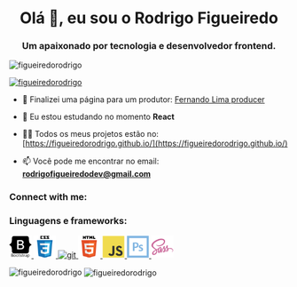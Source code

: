 <h1 align="center">Olá 👋, eu sou o Rodrigo Figueiredo</h1>
<h3 align="center">Um apaixonado por tecnologia e desenvolvedor frontend.</h3>

<p align="left"> <img src="https://komarev.com/ghpvc/?username=figueiredorodrigo&label=Profile%20views&color=0e75b6&style=flat" alt="figueiredorodrigo" /> </p>

<p align="left"> <a href="https://github.com/ryo-ma/github-profile-trophy"><img src="https://github-profile-trophy.vercel.app/?username=figueiredorodrigo" alt="figueiredorodrigo" /></a> </p>

- 🔭 Finalizei uma página para um produtor: [Fernando Lima producer](https://www.producaodemusicaeletronica.com.br/)

- 🌱 Eu estou estudando no momento **React**

- 👨‍💻 Todos os meus projetos estão no: [https://figueiredorodrigo.github.io/](https://figueiredorodrigo.github.io/)

- 📫 Você pode me encontrar no email: **rodrigofigueiredodev@gmail.com**

<h3 align="left">Connect with me:</h3>
<p align="left">
</p>

<h3 align="left">Linguagens e frameworks:</h3>
<p align="left"> <a href="https://getbootstrap.com" target="_blank" rel="noreferrer"> <img src="https://raw.githubusercontent.com/devicons/devicon/master/icons/bootstrap/bootstrap-plain-wordmark.svg" alt="bootstrap" width="40" height="40"/> </a> <a href="https://www.w3schools.com/css/" target="_blank" rel="noreferrer"> <img src="https://raw.githubusercontent.com/devicons/devicon/master/icons/css3/css3-original-wordmark.svg" alt="css3" width="40" height="40"/> </a> <a href="https://git-scm.com/" target="_blank" rel="noreferrer"> <img src="https://www.vectorlogo.zone/logos/git-scm/git-scm-icon.svg" alt="git" width="40" height="40"/> </a> <a href="https://www.w3.org/html/" target="_blank" rel="noreferrer"> <img src="https://raw.githubusercontent.com/devicons/devicon/master/icons/html5/html5-original-wordmark.svg" alt="html5" width="40" height="40"/> </a> <a href="https://developer.mozilla.org/en-US/docs/Web/JavaScript" target="_blank" rel="noreferrer"> <img src="https://raw.githubusercontent.com/devicons/devicon/master/icons/javascript/javascript-original.svg" alt="javascript" width="40" height="40"/> </a> <a href="https://www.photoshop.com/en" target="_blank" rel="noreferrer"> <img src="https://raw.githubusercontent.com/devicons/devicon/master/icons/photoshop/photoshop-line.svg" alt="photoshop" width="40" height="40"/> </a> <a href="https://sass-lang.com" target="_blank" rel="noreferrer"> <img src="https://raw.githubusercontent.com/devicons/devicon/master/icons/sass/sass-original.svg" alt="sass" width="40" height="40"/> </a> </p>

<p><img align="left" src="https://github-readme-stats.vercel.app/api/top-langs?username=figueiredorodrigo&show_icons=true&locale=en&layout=compact" alt="figueiredorodrigo" /></p>

<p>&nbsp;<img align="center" src="https://github-readme-stats.vercel.app/api?username=figueiredorodrigo&show_icons=true&locale=en" alt="figueiredorodrigo" /></p>

